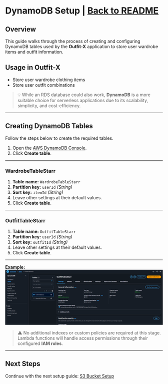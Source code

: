# DynamoDB Setup | [Back to README](/aws/README.md)

## Overview

This guide walks through the process of creating and configuring DynamoDB tables used by the **Outfit-X** application to store user wardrobe items and outfit information.

## Usage in Outfit-X

- Store user wardrobe clothing items
- Store user outfit combinations

> 💡 While an RDS database could also work, **DynamoDB** is a more suitable choice for serverless applications due to its scalability, simplicity, and cost-efficiency.

---

## Creating DynamoDB Tables

Follow the steps below to create the required tables.

1. Open the [AWS DynamoDB Console](https://console.aws.amazon.com/dynamodb/home).
2. Click **Create table**.

---

### WardrobeTableStarr

1. **Table name:** `WardrobeTableStarr`
2. **Partition key:** `userId` _(String)_
3. **Sort key:** `itemId` _(String)_
4. Leave other settings at their default values.
5. Click **Create table**.

---

### OutfitTableStarr

1. **Table name:** `OutfitTableStarr`
2. **Partition key:** `userId` _(String)_
3. **Sort key:** `outfitId` _(String)_
4. Leave other settings at their default values.
5. Click **Create table**.

---

**Example:**
![DynamoDB Created Tables Screenshot](/aws/assets/steps_screen_shots/dynamodb_created_tables.png)

> ⚠️ No additional indexes or custom policies are required at this stage.
> Lambda functions will handle access permissions through their configured **IAM roles**.

---

## Next Steps

Continue with the next setup guide: [S3 Bucket Setup](/aws/S3BucketSetup.md)
